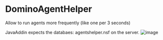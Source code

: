 # DominoAgentHelper
Allow to run agents more frequently (like one per 3 seconds)

JavaAddin expects the databaes: agentshelper.nsf on the server.
![image](https://github.com/dpastov/DominoAgentsHelper/assets/844872/8dbe026b-e3be-410a-ac9a-3eb810161688)
